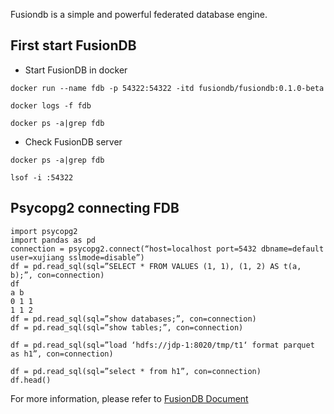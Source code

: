 Fusiondb is a simple and powerful federated database engine.

## First start FusionDB

* Start FusionDB in docker

```
docker run --name fdb -p 54322:54322 -itd fusiondb/fusiondb:0.1.0-beta

docker logs -f fdb

docker ps -a|grep fdb
```

* Check FusionDB server

```
docker ps -a|grep fdb

lsof -i :54322
```

## Psycopg2 connecting FDB

```
import psycopg2
import pandas as pd
connection = psycopg2.connect(“host=localhost port=5432 dbname=default user=xujiang sslmode=disable”)
df = pd.read_sql(sql=”SELECT * FROM VALUES (1, 1), (1, 2) AS t(a, b);”, con=connection)
df
a b
0 1 1
1 1 2
df = pd.read_sql(sql=”show databases;”, con=connection)
df = pd.read_sql(sql=”show tables;”, con=connection)

df = pd.read_sql(sql=”load ‘hdfs://jdp-1:8020/tmp/t1‘ format parquet as h1”, con=connection)

df = pd.read_sql(sql=”select * from h1”, con=connection)
df.head()
```

For more information, please refer to [FusionDB Document](http://www.fusionlab.cn/zh-cn/fdb/quickstart.html)
